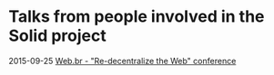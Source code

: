 # Talks from people involved in the Solid project

2015-09-25 [Web.br - "Re-decentralize the Web" conference](https://deiu.github.io/2015-web.br-conference/#/)

